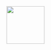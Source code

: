 <div id="header" align="center">
  <img src="[https://media.giphy.com/media/M9gbBd9nbDrOTu1Mqx/giphy.gif](https://media0.giphy.com/media/v1.Y2lkPTc5MGI3NjExZmx6anFnMGpmN3dzdTltd2s5bzE3Z2s3NXpmZm5nbHM1c2M5a2R0cyZlcD12MV9naWZzX3NlYXJjaCZjdD1n/skVe8kyj61sqS0RlSZ/200.webp)" width="100"/>
</div>
<!---
rizkydnz/rizkydnz is a ✨ special ✨ repository because its `README.md` (this file) appears on your GitHub profile.
You can click the Preview link to take a look at your changes.
--->
